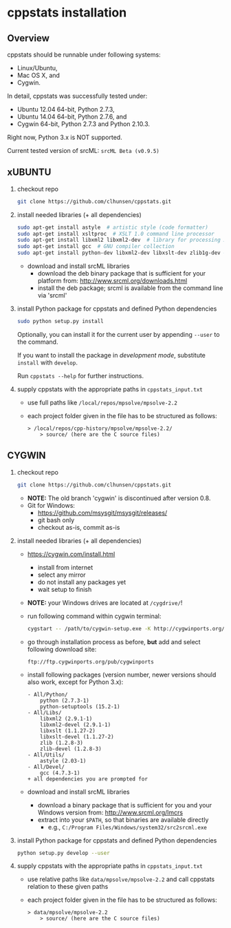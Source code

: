 # cppstats installation


## Overview

cppstats should be runnable under following systems:

* Linux/Ubuntu,
* Mac OS X, and
* Cygwin.

In detail, cppstats was successfully tested under:

- Ubuntu 12.04 64-bit, Python 2.7.3,
- Ubuntu 14.04 64-bit, Python 2.7.6, and
- Cygwin 64-bit, Python 2.7.3 and Python 2.10.3.

Right now, Python 3.x is NOT supported.

Current tested version of srcML:
`srcML Beta (v0.9.5)`


## xUBUNTU

1. checkout repo

    ```bash
    git clone https://github.com/clhunsen/cppstats.git
    ```

2. install needed libraries (+ all dependencies)

    ```bash
    sudo apt-get install astyle  # artistic style (code formatter)
    sudo apt-get install xsltproc  # XSLT 1.0 command line processor
    sudo apt-get install libxml2 libxml2-dev  # library for processing XML
    sudo apt-get install gcc  # GNU compiler collection
    sudo apt-get install python-dev libxml2-dev libxslt-dev zlib1g-dev # cppstats setuptools builds some dependencies from scratch, so these development packages are required
    ```

    - download and install srcML libraries
        - download the deb binary package that is sufficient for your platform from: http://www.srcml.org/downloads.html
        - install the deb package; srcml is available from the command line via 'srcml'

3. install Python package for cppstats and defined Python dependencies

    ```bash
    sudo python setup.py install
    ```
    
    Optionally, you can install it for the current user by appending `--user` to the command.
    
    If you want to install the package in *development mode*, substitute `install` with `develop`.
    
    Run `cppstats --help` for further instructions.

4. supply cppstats with the appropriate paths in `cppstats_input.txt`

    * use full paths like `/local/repos/mpsolve/mpsolve-2.2`
    * each project folder given in the file has to be structured as follows:

        ```
        > /local/repos/cpp-history/mpsolve/mpsolve-2.2/
            > source/ (here are the C source files)
        ```



CYGWIN
------

1. checkout repo

    ```bash
    git clone https://github.com/clhunsen/cppstats.git
    ```

    * **NOTE:** The old branch 'cygwin' is discontinued after version 0.8.
    * Git for Windows:
        * https://github.com/msysgit/msysgit/releases/
        * git bash only
        * checkout as-is, commit as-is

2. install needed libraries (+ all dependencies)

    - https://cygwin.com/install.html
        - install from internet
        - select any mirror
        - do not install any packages yet
        - wait setup to finish

    - **NOTE:** your Windows drives are located at `/cygdrive/`!

    - run following command within cygwin terminal:

        ```bash
        cygstart -- /path/to/cygwin-setup.exe -K http://cygwinports.org/ports.gpg
        ```

    - go through installation process as before, **but** add and select following download site:

        ```
        ftp://ftp.cygwinports.org/pub/cygwinports
        ```

    - install following packages (version number, newer versions should
      also work, except for Python 3.x):

        ```
        - All/Python/
            python (2.7.3-1)
            python-setuptools (15.2-1)
        - All/Libs/
            libxml2 (2.9.1-1)
            libxml2-devel (2.9.1-1)
            libxslt (1.1.27-2)
            libxslt-devel (1.1.27-2)
            zlib (1.2.8-3)
            zlib-devel (1.2.8-3)
        - All/Utils/
            astyle (2.03-1)
        - All/Devel/
            gcc (4.7.3-1)
        + all dependencies you are prompted for
        ```

    - download and install srcML libraries
        - download a binary package that is sufficient for you and your Windows version from: http://www.srcml.org/lmcrs
        - extract into your `$PATH`, so that binaries are available directly
            - e.g., `C:/Program Files/Windows/system32/src2srcml.exe`

3. install Python package for cppstats and defined Python dependencies

    ```bash
    python setup.py develop --user
    ```

4. supply cppstats with the appropriate paths in `cppstats_input.txt`

    * use relative paths like `data/mpsolve/mpsolve-2.2` and call cppstats relation to these given paths
    * each project folder given in the file has to be structured as follows:

        ```
        > data/mpsolve/mpsolve-2.2
            > source/ (here are the C source files)
        ```
